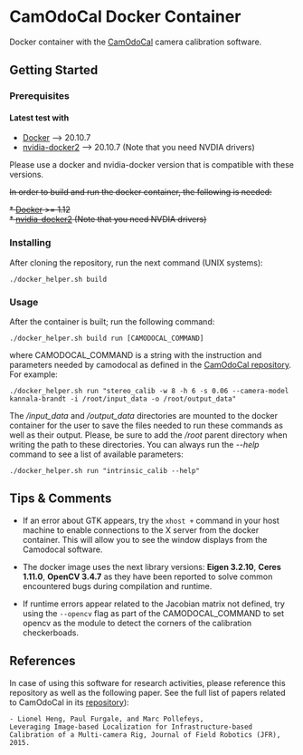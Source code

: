 # CamOdoCal Docker Container

Docker container with the [CamOdoCal](https://github.com/hengli/camodocal) camera calibration software.

## Getting Started


### Prerequisites

#### Latest test with

* [Docker](https://docs.docker.com/install/) --> 20.10.7  
* [nvidia-docker2](https://github.com/NVIDIA/nvidia-docker) --> 20.10.7 (Note that you need NVDIA drivers)

Please use a docker and nvidia-docker version that is compatible with these versions.

~~In order to build and run the docker container, the following is needed:~~

~~* [Docker](https://docs.docker.com/install/) >= 1.12~~  
~~* [nvidia-docker2](https://github.com/NVIDIA/nvidia-docker) (Note that you need NVDIA drivers)~~

### Installing

After cloning the repository, run the next command (UNIX systems):

```
./docker_helper.sh build
```

### Usage

After the container is built; run the following command:

```
./docker_helper.sh build run [CAMODOCAL_COMMAND]
```

where CAMODOCAL_COMMAND is a string with the instruction and parameters needed by camodocal as defined in the [CamOdoCal repository](https://github.com/hengli/camodocal). For example:

```
./docker_helper.sh run "stereo_calib -w 8 -h 6 -s 0.06 --camera-model kannala-brandt -i /root/input_data -o /root/output_data"
```

The */input_data* and */output_data* directories are mounted to the docker container for the user to save the files needed to run these commands as well as their output. Please, be sure to add the */root* parent directory when writing the path to these directories. You can always run the *--help* command to see a list of available parameters:

```
./docker_helper.sh run "intrinsic_calib --help"
```

## Tips & Comments

* If an error about GTK appears, try the ``xhost +`` command in your host machine to enable connections to the X server from the docker container.
This will allow you to see the window displays from the Camodocal software.

* The docker image uses the next library versions: **Eigen 3.2.10**, **Ceres 1.11.0**, **OpenCV 3.4.7** as they have been reported to solve common encountered bugs during compilation and runtime.

* If runtime errors appear related to the Jacobian matrix not defined, try using the ``--opencv`` flag as part of the CAMODOCAL_COMMAND to set opencv as the module to detect the corners of the calibration checkerboads.



## References

In case of using this software for research activities, please reference this repository as well as the following paper. See the full list of papers related to CamOdoCal in its [repository](https://github.com/hengli/camodocal)):

```
- Lionel Heng, Paul Furgale, and Marc Pollefeys,
Leveraging Image-based Localization for Infrastructure-based Calibration of a Multi-camera Rig, Journal of Field Robotics (JFR), 2015.
```
